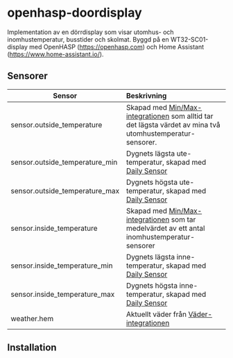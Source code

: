 # openhasp-doordisplay

Implementation av en dörrdisplay som visar utomhus- och inomhustemperatur, busstider och skolmat. Byggd på en WT32-SC01-display med OpenHASP (https://openhasp.com) och Home Assistant (https://www.home-assistant.io/).

## Sensorer
| Sensor        | Beskrivning |
| ------------- |:-----|
| sensor.outside_temperature | Skapad med [Min/Max-integrationen](https://www.home-assistant.io/integrations/min_max/) som alltid tar det lägsta värdet av mina två utomhustemperatur-sensorer. |
| sensor.outside_temperature_min | Dygnets lägsta ute-temperatur, skapad med [Daily Sensor](https://github.com/jeroenterheerdt/HADailySensor) |
| sensor.outside_temperature_max | Dygnets högsta ute-temperatur, skapad med [Daily Sensor](https://github.com/jeroenterheerdt/HADailySensor) |
| sensor.inside_temperature | Skapad med [Min/Max-integrationen](https://www.home-assistant.io/integrations/min_max/) som tar medelvärdet av ett antal inomhustemperatur-sensorer|
| sensor.inside_temperature_min | Dygnets lägsta inne-temperatur, skapad med [Daily Sensor](https://github.com/jeroenterheerdt/HADailySensor) |
| sensor.inside_temperature_max | Dygnets högsta inne-temperatur, skapad med [Daily Sensor](https://github.com/jeroenterheerdt/HADailySensor) |
| weather.hem | Aktuellt väder från [Väder-integrationen](https://www.home-assistant.io/integrations/weather/) |


## Installation 
